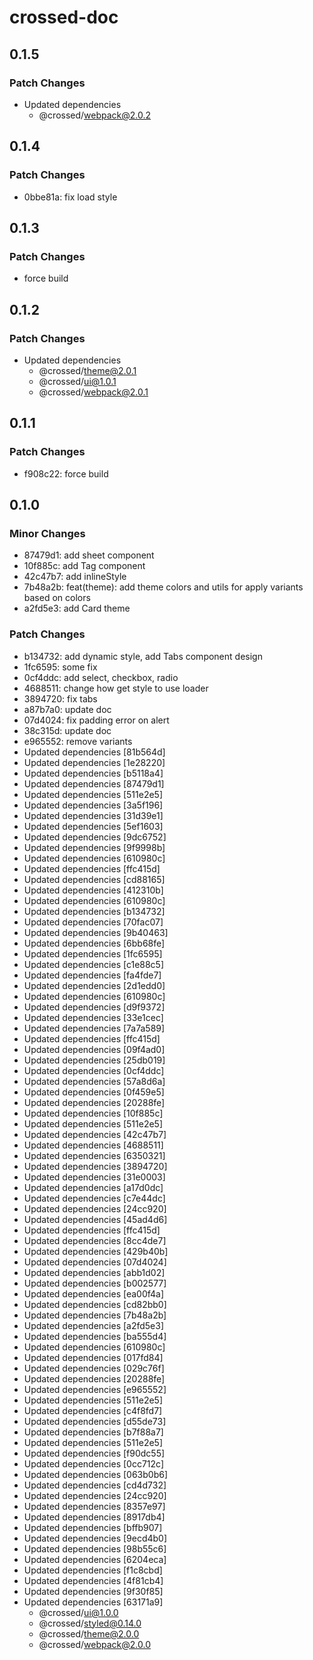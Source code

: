 # crossed-doc

## 0.1.5

### Patch Changes

- Updated dependencies
  - @crossed/webpack@2.0.2

## 0.1.4

### Patch Changes

- 0bbe81a: fix load style

## 0.1.3

### Patch Changes

- force build

## 0.1.2

### Patch Changes

- Updated dependencies
  - @crossed/theme@2.0.1
  - @crossed/ui@1.0.1
  - @crossed/webpack@2.0.1

## 0.1.1

### Patch Changes

- f908c22: force build

## 0.1.0

### Minor Changes

- 87479d1: add sheet component
- 10f885c: add Tag component
- 42c47b7: add inlineStyle
- 7b48a2b: feat(theme): add theme colors and utils for apply variants based on colors
- a2fd5e3: add Card theme

### Patch Changes

- b134732: add dynamic style, add Tabs component design
- 1fc6595: some fix
- 0cf4ddc: add select, checkbox, radio
- 4688511: change how get style to use loader
- 3894720: fix tabs
- a87b7a0: update doc
- 07d4024: fix padding error on alert
- 38c315d: update doc
- e965552: remove variants
- Updated dependencies [81b564d]
- Updated dependencies [1e28220]
- Updated dependencies [b5118a4]
- Updated dependencies [87479d1]
- Updated dependencies [511e2e5]
- Updated dependencies [3a5f196]
- Updated dependencies [31d39e1]
- Updated dependencies [5ef1603]
- Updated dependencies [9dc6752]
- Updated dependencies [9f9998b]
- Updated dependencies [610980c]
- Updated dependencies [ffc415d]
- Updated dependencies [cd88165]
- Updated dependencies [412310b]
- Updated dependencies [610980c]
- Updated dependencies [b134732]
- Updated dependencies [70fac07]
- Updated dependencies [9b40463]
- Updated dependencies [6bb68fe]
- Updated dependencies [1fc6595]
- Updated dependencies [c1e88c5]
- Updated dependencies [fa4fde7]
- Updated dependencies [2d1edd0]
- Updated dependencies [610980c]
- Updated dependencies [d9f9372]
- Updated dependencies [33e1cec]
- Updated dependencies [7a7a589]
- Updated dependencies [ffc415d]
- Updated dependencies [09f4ad0]
- Updated dependencies [25db019]
- Updated dependencies [0cf4ddc]
- Updated dependencies [57a8d6a]
- Updated dependencies [0f459e5]
- Updated dependencies [20288fe]
- Updated dependencies [10f885c]
- Updated dependencies [511e2e5]
- Updated dependencies [42c47b7]
- Updated dependencies [4688511]
- Updated dependencies [6350321]
- Updated dependencies [3894720]
- Updated dependencies [31e0003]
- Updated dependencies [a17d0dc]
- Updated dependencies [c7e44dc]
- Updated dependencies [24cc920]
- Updated dependencies [45ad4d6]
- Updated dependencies [ffc415d]
- Updated dependencies [8cc4de7]
- Updated dependencies [429b40b]
- Updated dependencies [07d4024]
- Updated dependencies [abb1d02]
- Updated dependencies [b002577]
- Updated dependencies [ea00f4a]
- Updated dependencies [cd82bb0]
- Updated dependencies [7b48a2b]
- Updated dependencies [a2fd5e3]
- Updated dependencies [ba555d4]
- Updated dependencies [610980c]
- Updated dependencies [017fd84]
- Updated dependencies [029c76f]
- Updated dependencies [20288fe]
- Updated dependencies [e965552]
- Updated dependencies [511e2e5]
- Updated dependencies [c4f8fd7]
- Updated dependencies [d55de73]
- Updated dependencies [b7f88a7]
- Updated dependencies [511e2e5]
- Updated dependencies [f90dc55]
- Updated dependencies [0cc712c]
- Updated dependencies [063b0b6]
- Updated dependencies [cd4d732]
- Updated dependencies [24cc920]
- Updated dependencies [8357e97]
- Updated dependencies [8917db4]
- Updated dependencies [bffb907]
- Updated dependencies [9ecd4b0]
- Updated dependencies [98b55c6]
- Updated dependencies [6204eca]
- Updated dependencies [f1c8cbd]
- Updated dependencies [4f81cb4]
- Updated dependencies [9f30f85]
- Updated dependencies [63171a9]
  - @crossed/ui@1.0.0
  - @crossed/styled@0.14.0
  - @crossed/theme@2.0.0
  - @crossed/webpack@2.0.0
